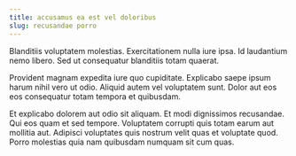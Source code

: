 ```yaml
---
title: accusamus ea est vel doloribus
slug: recusandae porro
---
```


Blanditiis voluptatem molestias. Exercitationem nulla iure ipsa. Id laudantium nemo libero. Sed ut consequatur blanditiis totam quaerat.

Provident magnam expedita iure quo cupiditate. Explicabo saepe ipsum harum nihil vero ut odio. Aliquid autem vel voluptatem sunt. Dolor aut eos eos consequatur totam tempora et quibusdam.

Et explicabo dolorem aut odio sit aliquam. Et modi dignissimos recusandae. Qui eos quam et sed tempore. Voluptatem corrupti quis totam earum aut mollitia aut. Adipisci voluptates quis nostrum velit quas et voluptate quod. Porro molestias quia nam quibusdam numquam sit cum quas.
